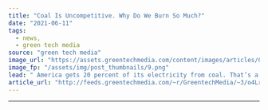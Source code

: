 ```yaml
---
title: "Coal Is Uncompetitive. Why Do We Burn So Much?"
date: "2021-06-11"
tags: 
  - news,
  - green tech media
source: "green tech media"
image_url: "https://assets.greentechmedia.com/content/images/articles/Coal_Plant_Retro_XL.png"
image_fp: "/assets/img/post_thumbnails/9.png"
lead: " America gets 20 percent of its electricity from coal. That’s a 50 percent drop since the peak in 2007. But if coal is becoming so economically uncompetitive, why does it still make up so much of our grid mix? This week -  Coal is no longer king. But i ..."
article_url: "http://feeds.greentechmedia.com/~r/GreentechMedia/~3/o4LrwqjjJRg/coal-is-uncompetitive-why-do-we-burn-so-much"
---
```


---
